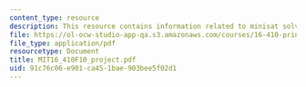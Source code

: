 ```yaml
---
content_type: resource
description: This resource contains information related to minisat solver.
file: https://ol-ocw-studio-app-qa.s3.amazonaws.com/courses/16-410-principles-of-autonomy-and-decision-making-fall-2010/91c76c06e901ca451bae903bee5f02d1_MIT16_410F10_project.pdf
file_type: application/pdf
resourcetype: Document
title: MIT16_410F10_project.pdf
uid: 91c76c06-e901-ca45-1bae-903bee5f02d1
---
```

